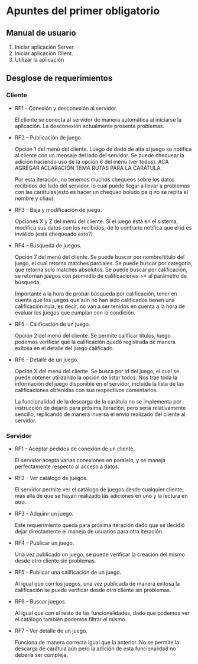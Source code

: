 # Apuntes del primer obligatorio

## Manual de usuario

1. Iniciar aplicación Server.
2. Iniciar aplicación Client.
3. Utilizar la aplicación

## Desglose de requerimientos

### Cliente

* RF1 - Conexión y desconexión al servidor.

    El cliente se conecta al servidor de manera automática al iniciarse la aplicación. La desconexión actualmente presenta problemas.

* RF2 - Publicación de juego.
    
    Opción 1 del menú del cliente. Luego de dado de alta al juego se notifica al cliente con un mensaje del lado del servidor. Se puede chequear la adición haciendo uso de la opción 6 del menú (ver todos).
    ACA AGREGAR ACLARACIÓN TEMA RUTAS PARA LA CARÁTULA.

    Por esta iteración, no tenemos muchos chequeos sobre los datos recibidos del lado del servidor, lo cual puede llegar a llevar a problemas con las carátulas(esto es hacer un chequeo boludo pa q no se repita el nombre y chau).

* RF3 - Baja y modificación de juego.

    Opciones X y Z del menú del cliente. Si el juego está en el sistema, modifica sus datos con los recibidos, de lo contrario notifica que el id es inválido (está chequeado esto?).

* RF4 - Búsqueda de juegos.

    Opción 7 del menú del cliente. Se puede buscar por nombre/título del juego, el cual retorna matches parciales. Se puede buscar por categoría, que retorna solo matches absolutos. Se puede buscar por calificación, se retornan juegos con promedio de calificaciones >= al parámetro de búsqueda.

    Importante a la hora de probar búsqueda por calificación, tener en cuenta que los juegos que aún no han sido calificados tienen una calificación nula, es decir, no van a ser tenidos en cuenta a la hora de evaluar los juegos que cumplan con la condición.

* RF5 - Calificación de un juego.

    Opción 2 del menú del cliente. Se permite calificar títulos, luego podemos verificar que la calificación quedó registrada de manera exitosa en el detalle del juego calificado.

* RF6 - Detalle de un juego.

    Opción X del menú del cliente. Se busca por id del juego, el cual se puede obtener utilizando la opción de listar todos. Nos trae toda la información del juego disponible en el servidor, incluida la lista de las calificaciones obtenidas con sus respectivos comentarios.

    La funcionalidad de la descarga de la carátula no se implementa por instrucción de dejarlo para próxima iteración, pero sería relativamente sencillo, replicando de manera inversa el envío realizado del cliente al servidor.

### Servidor

* RF1 - Aceptar pedidos de conexión de un cliente.

    El servidor acepta varias conexiones en paralelo, y se maneja perfectamente respecto al acceso a datos.

* RF2 - Ver catálogo de juegos.

    El servidor permite ver el catálogo de juegos desde cualquier cliente, más allá de que se hayan realizado las adiciones en uno y la lectura en otro.

* RF3 - Adquirir un juego.

    Este requerimiento queda para próxima iteración dado que se decidió dejar directamente el manejo de usuarios para otra iteración.

* RF4 - Publicar un juego.

    Una vez publicado un juego, se puede verificar la creación del mismo desde otro cliente sin problemas.

* RF5 - Publicar una calificación de un juego.

    Al igual que con los juegos, una vez publicada de manera exitosa la calificación se puede verificar desde otro cliente sin problemas.

* RF6 - Buscar juegos.

    Al igual que con el resto de las funcionalidades, dado que podemos ver el catálogo también podemos filtrar el mismo.

* RF7 - Ver detalle de un juego.

    Funciona de manera correcta igual que la anterior. No se permite la descarga de carátula aún pero la adición de esta funcionalidad no debería ser compleja.